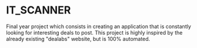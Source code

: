 # IT_SCANNER
Final year project which consists in creating an application that is constantly looking for interesting deals to post.
This project is highly inspired by the already existing "dealabs" website, but is 100% automated.
